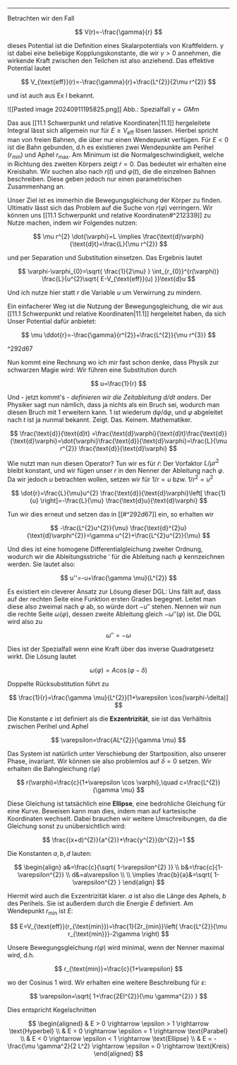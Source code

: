 ***

Betrachten wir den Fall

$$
V(r)=-\frac{\gamma}{r}
$$

dieses Potential ist die Definition eines Skalarpotentials von Kraftfeldern. $\gamma$ ist dabei eine beliebige Kopplungskonstante, die wir $\gamma > 0$ annehmen, die wirkende Kraft zwischen den Teilchen ist also anziehend. Das effektive Potential lautet

$$
V_{\text{eff}}(r)=-\frac{\gamma}{r}+\frac{L^{2}}{2\mu r^{2}}
$$

und ist auch aus Ex I bekannt. 

![[Pasted image 20240911195825.png]]
Abb.: Spezialfall $\gamma=GMm$

Das aus [[11.1 Schwerpunkt und relative Koordinaten|11.1]] hergeleitete Integral lässt sich allgemein nur für $E\geq V_{\text{eff}}$ lösen lassen. Hierbei spricht man von freien Bahnen, die über nur einen Wendepunkt verfügen. Für $E <0$ ist die Bahn gebunden, d.h es existieren zwei Wendepunkte am Perihel ($r_{\text{min}}$) und Aphel $r_{\text{max}}$. Am Minimum ist die Normalgeschwindigkeit, welche in Richtung des zweiten Körpers zeigt $\dot{r}=0$. Das bedeutet wir erhalten eine Kreisbahn. Wir suchen also nach $r(t)$ und $\varphi(t)$, die die einzelnen Bahnen beschreiben. Diese geben jedoch nur einen parametrischen Zusammenhang an.

Unser Ziel ist es immerhin die Bewegungsgleichung der Körper zu finden. Ultimativ lässt sich das Problem auf die Suche von $r(\varphi)$ verringern. Wir können uns [[11.1 Schwerpunkt und relative Koordinaten#^212339]] zu Nutze machen, indem wir Folgendes nutzen:

$$
\mu r^{2} \dot{\varphi}=L \implies \frac{\text{d}\varphi}{\text{d}t}=\frac{L}{\mu r^{2}} 
$$

und per Separation und Substitution einsetzen. Das Ergebnis lautet

$$
\varphi-\varphi_{0}=\sqrt{ \frac{1}{2\mu} } \int_{r_{0}}^{r(\varphi)} \frac{L}{u^{2}\sqrt{ E-V_{\text{eff}}(u) }}\text{d}u
$$

Und ich nutze hier statt $r$ die Variable $u$ um Verwirrung zu mindern.

Ein einfacherer Weg ist die Nutzung der Bewegungsgleichung, die wir aus [[11.1 Schwerpunkt und relative Koordinaten|11.1]] hergeleitet haben, da sich Unser Potential dafür anbietet:

$$
\mu \ddot{r}=-\frac{\gamma}{r^{2}}+\frac{L^{2}}{\mu r^{3}}
$$

^292d67

Nun kommt eine Rechnung wo ich mir fast schon denke, dass Physik zur schwarzen Magie wird: Wir führen eine Substitution durch

$$
u=\frac{1}{r}
$$

Und - jetzt kommt's - *definieren wir die Zeitableitung $\text{d} /\text{d}t$ anders*. Der Physiker sagt nun nämlich, dass ja nichts als ein Bruch sei, wodurch man diesen Bruch mit $1$ erweitern kann. $1$ ist wiederum $\text{d}\varphi /\text{d}\varphi$, und $\varphi$ abgeleitet nach $t$ ist ja nunmal bekannt. Zeigt. Das. Keinem. Mathematiker.

$$
\frac{\text{d}}{\text{d}t} =\frac{\text{d}\varphi}{\text{d}t}\frac{\text{d}}{\text{d}\varphi}=\dot{\varphi}\frac{\text{d}}{\text{d}\varphi}=\frac{L}{\mu r^{2}} \frac{\text{d}}{\text{d}\varphi}    
$$

Wie nutzt man nun diesen Operator? Tun wir es für $\dot{r}$: Der Vorfaktor $L /\mu r^{2}$ bleibt konstant, und wir fügen unser $r$ in den Nenner der Ableitung nach $\varphi$. Da wir jedoch $u$ betrachten wollen, setzen wir für $1/r=u$ bzw. $1 /r^{2}=u^{2}$

$$
\dot{r}=\frac{L}{\mu}u^{2} \frac{\text{d}}{\text{d}\varphi}\left[ \frac{1}{u} \right]=-\frac{L}{\mu} \frac{\text{d}u}{\text{d}\varphi}  
$$

Tun wir dies erneut und setzen das in [[#^292d67]] ein, so erhalten wir

$$
-\frac{L^{2}u^{2}}{\mu} \frac{\text{d}^{2}u}{\text{d}\varphi^{2}}=\gamma u^{2}+\frac{L^{2}u^{2}}{\mu}
$$

Und dies ist eine homogene Differentialgleichung zweiter Ordnung, wodurch wir die Ableitungsstriche $'$ für die Ableitung nach $\varphi$ kennzeichnen werden. Sie lautet also:

$$
u''=-u+\frac{\gamma \mu}{L^{2}}
$$

Es existiert ein cleverer Ansatz zur Lösung dieser DGL: Uns fällt auf, dass auf der rechten Seite eine Funktion ersten Grades begegnet. Leitet man diese also zweimal nach $\varphi$ ab, so würde dort $-u''$ stehen. Nennen wir nun die rechte Seite $\omega(\varphi)$, dessen zweite Ableitung gleich $-\omega''(\varphi)$ ist. Die DGL wird also zu

$$
\omega''=-\omega
$$

Dies ist der Spezialfall wenn eine Kraft über das inverse Quadratgesetz wirkt. Die Lösung lautet

$$
\omega(\varphi)=A\cos(\varphi-\delta)
$$

Doppelte Rücksubstitution führt zu

$$
\frac{1}{r}=\frac{\gamma \mu}{L^{2}}[1+\varepsilon \cos(\varphi-\delta)]
$$

Die Konstante $\varepsilon$ ist definiert als die **Exzentrizität**, sie ist das Verhältnis zwischen Perihel und Aphel

$$
\varepsilon=\frac{AL^{2}}{\gamma \mu}
$$

Das System ist natürlich unter Verschiebung der Startposition, also unserer Phase, invariant. Wir können sie also problemlos auf $\delta=0$ setzen. Wir erhalten die Bahngleichung $r(\varphi)$

$$
r(\varphi)=\frac{c}{1+\varepsilon \cos \varphi},\quad c=\frac{L^{2}}{\gamma \mu}
$$

Diese Gleichung ist tatsächlich eine **Ellipse**, eine bedrohliche Gleichung für eine Kurve. Beweisen kann man dies, indem man auf kartesische Koordinaten wechselt. Dabei brauchen wir weitere Umschreibungen, da die Gleichung sonst zu unübersichtlich wird:

$$
\frac{(x+d)^{2}}{a^{2}}+\frac{y^{2}}{b^{2}}=1
$$

Die Konstanten $a,b,d$ lauten:

$$
\begin{align}
a&=\frac{c}{\sqrt{ 1-\varepsilon^{2} }} \\
b&=\frac{c}{1-\varepsilon^{2}} \\
d&=a\varepsilon \\
 \\
\implies \frac{b}{a}&=\sqrt{ 1-\varepsilon^{2} }
\end{align}
$$

Hiermit wird auch die Exzentrizität klarer. $a$ ist also die Länge des Aphels, $b$ des Perihels. Sie ist außerdem durch die Energie $E$ definiert. Am Wendepunkt $r_{\text{min}}$ ist $E$:

$$
E=V_{\text{eff}}(r_{\text{min}})=\frac{1}{2r_{min}}\left( \frac{L^{2}}{\mu r_{\text{min}}}-2\gamma \right)
$$

Unsere Bewegungsgleichung $r(\varphi)$ wird minimal, wenn der Nenner maximal wird, d.h.

$$
r_{\text{min}}=\frac{c}{1+\varepsilon}
$$

wo der Cosinus $1$ wird. Wir erhalten eine weitere Beschreibung für $\varepsilon$:

$$
\varepsilon=\sqrt{ 1+\frac{2El^{2}}{\mu \gamma^{2}} }
$$

Dies entspricht Kegelschnitten

$$
\begin{aligned} & E > 0 \rightarrow \epsilon > 1 \rightarrow \text{Hyperbel} \\ & E = 0 \rightarrow \epsilon = 1 \rightarrow \text{Parabel} \\ & E < 0 \rightarrow \epsilon < 1 \rightarrow \text{Ellipse} \\ & E = -\frac{\mu \gamma^2}{2 L^2} \rightarrow \epsilon = 0 \rightarrow \text{Kreis} \end{aligned}
$$

